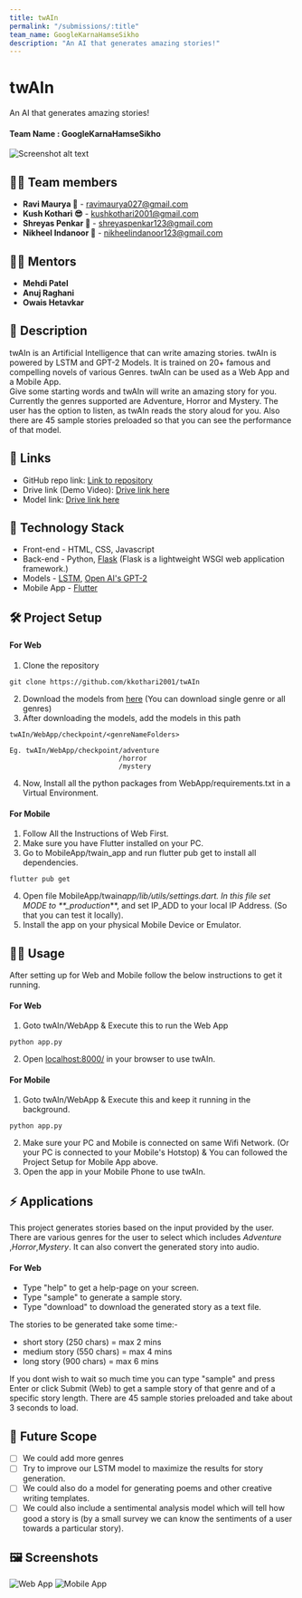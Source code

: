 ```yaml
---
title: twAIn
permalink: "/submissions/:title"
team_name: GoogleKarnaHamseSikho
description: "An AI that generates amazing stories!"
---
```


# **twAIn**

An AI that generates amazing stories!

#### Team Name : **GoogleKarnaHamseSikho**

![Screenshot alt text](https://drive.google.com/uc?export=view&id=1sR5qjHWHNf2pAYr_ZPLEqDBCwXmJVuNh)

## 👩‍💻 Team members

- **Ravi Maurya 🦉** - ravimaurya027@gmail.com
- **Kush Kothari 😎** - kushkothari2001@gmail.com
- **Shreyas Penkar 🦊** - shreyaspenkar123@gmail.com
- **Nikheel Indanoor 🦅** - nikheelindanoor123@gmail.com

## 👨‍🏫 Mentors

- **Mehdi Patel**
- **Anuj Raghani**
- **Owais Hetavkar**

## 📝 Description

twAIn is an Artificial Intelligence that can write amazing stories. twAIn is powered by LSTM and GPT-2 Models. It is trained on 20+ famous and compelling novels of various Genres. twAIn can be used as a Web App and a Mobile App.<br/>Give some starting words and twAIn will write an amazing story for you. Currently the genres supported are Adventure, Horror and Mystery. The user has the option to listen, as twAIn reads the story aloud for you. Also there are 45 sample stories preloaded so that you can see the performance of that model.

## 🔗 Links

- GitHub repo link: [Link to repository](https://github.com/kkothari2001/twAIn)
- Drive link (Demo Video): [Drive link here](https://drive.google.com/drive/folders/157-9lOdn5lImO3KYgIIfoL04XEfkUpTj?usp=sharing)
- Model link: [Drive link here](https://drive.google.com/drive/folders/1aTae2Nz3ctIhPW-yzAo_pExutF03Ec-N?usp=sharing)

## 🤖 Technology Stack

- Front-end - HTML, CSS, Javascript
- Back-end - Python, [Flask](https://flask.palletsprojects.com/en/1.1.x/) (Flask is a lightweight WSGI web application framework.)
- Models - [LSTM](https://en.wikipedia.org/wiki/Long_short-term_memory), [Open AI's GPT-2](https://openai.com/blog/better-language-models/)
- Mobile App - [Flutter](https://flutter.dev/)

## 🛠️ Project Setup

#### For Web

1. Clone the repository

```
git clone https://github.com/kkothari2001/twAIn
```

2. Download the models from [here](https://drive.google.com/drive/folders/1aTae2Nz3ctIhPW-yzAo_pExutF03Ec-N?usp=sharing) (You can download single genre or all genres)
3. After downloading the models, add the models in this path

```
twAIn/WebApp/checkpoint/<genreNameFolders>

Eg. twAIn/WebApp/checkpoint/adventure
                           /horror
                           /mystery
```

4. Now, Install all the python packages from WebApp/requirements.txt in a Virtual Environment.

#### For Mobile

1. Follow All the Instructions of Web First.
2. Make sure you have Flutter installed on your PC.
3. Go to MobileApp/twain_app and run flutter pub get to install all dependencies.

```
flutter pub get
```

4. Open file MobileApp/twain*app/lib/utils/settings.dart.
   In this file set MODE to \*\*\_production*\*\*, and set IP_ADD to your local IP Address. (So that you can test it locally).
5. Install the app on your physical Mobile Device or Emulator.

## 🏃‍♀️ Usage

After setting up for Web and Mobile follow the below instructions to get it running.

#### For Web

1. Goto twAIn/WebApp & Execute this to run the Web App

```
python app.py
```

2. Open [localhost:8000/](localhost:8000/) in your browser to use twAIn.

#### For Mobile

1. Goto twAIn/WebApp & Execute this and keep it running in the background.

```
python app.py
```

2. Make sure your PC and Mobile is connected on same Wifi Network. (Or your PC is connected to your Mobile's Hotstop) & You can followed the Project Setup for Mobile App above.
3. Open the app in your Mobile Phone to use twAIn.

## ⚡ Applications

This project generates stories based on the input provided by the user. There are various genres for the user to select which includes _Adventure_ ,_Horror_,_Mystery_.
It can also convert the generated story into audio.

#### For Web

- Type "help" to get a help-page on your screen.
- Type "sample" to generate a sample story.
- Type "download" to download the generated story as a text file.

The stories to be generated take some time:-

- short story (250 chars) = max 2 mins
- medium story (550 chars) = max 4 mins
- long story (900 chars) = max 6 mins

If you dont wish to wait so much time you can type "sample" and press Enter or click Submit (Web)
to get a sample story of that genre and of a specific story length.
There are 45 sample stories preloaded and take about 3 seconds to load.

## 🔮 Future Scope

- [ ] We could add more genres
- [ ] Try to improve our LSTM model to maximize the results for story generation.
- [ ] We could also do a model for generating poems and other creative writing templates.
- [ ] We could also include a sentimental analysis model which will tell how good a story is (by a small survey we can know the sentiments of a user towards a particular story).

## 🖼 Screenshots

![Web App](https://drive.google.com/uc?export=view&id=1JNdp6u6c2waackYbFuUYu9wlTa3jJmhD)
![Mobile App](https://drive.google.com/uc?export=view&id=1mv1-QscqL9SuohiMJahynXNqne28llg9)
